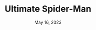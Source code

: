 ---
layout: nds
title: "Ultimate Spider-Man"
categories:
 - approved
 - nds
 - universal
 - safe
tags:
- spiderman
date: May 16, 2023
publisher: Activision
uid: ultimate-spiderman-jp
edition: jp
---